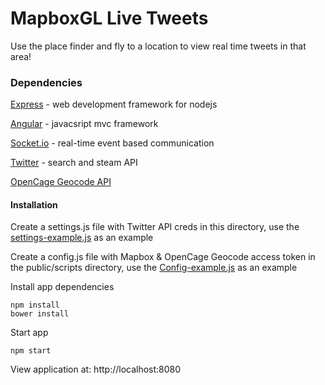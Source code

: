 # MapboxGL Live Tweets
Use the place finder and fly to a location to view real time tweets in that area!

### Dependencies
[Express](http://expressjs.com/) - web development framework for nodejs
    
[Angular](https://angularjs.org/) - javacsript mvc framework
    
[Socket.io](http://socket.io/) - real-time event based communication

[Twitter](https://dev.twitter.com/streaming/overview) - search and steam API

[OpenCage Geocode API](http://geocoder.opencagedata.com/api.html)

#### Installation
Create a settings.js file with Twitter API creds in this directory, use the [settings-example.js](settings-example.js) as an example

Create a config.js file with Mapbox & OpenCage Geocode access token in the public/scripts directory, use the [Config-example.js](public/scripts/Config-example.js) as an example

Install app dependencies 
    
    npm install
    bower install

Start app
    
    npm start
    
View application at: http://localhost:8080